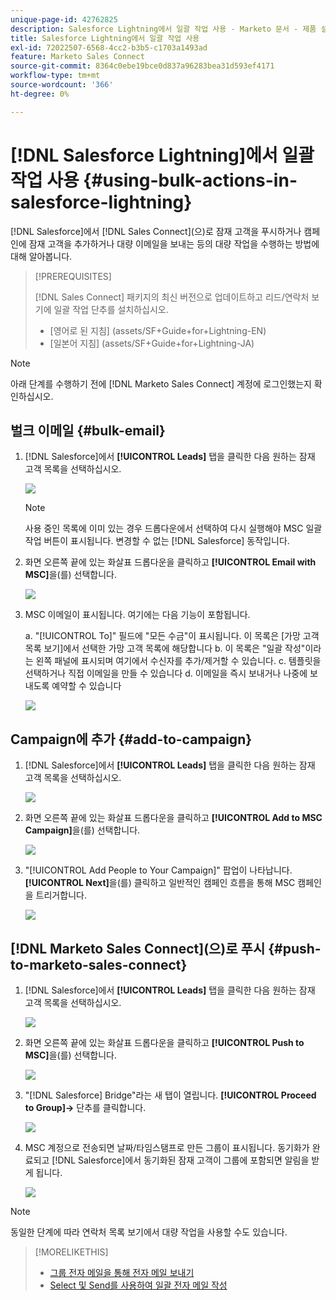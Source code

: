 ```yaml
---
unique-page-id: 42762825
description: Salesforce Lightning에서 일괄 작업 사용 - Marketo 문서 - 제품 설명서
title: Salesforce Lightning에서 일괄 작업 사용
exl-id: 72022507-6568-4cc2-b3b5-c1703a1493ad
feature: Marketo Sales Connect
source-git-commit: 8364c0ebe19bce0d837a96283bea31d593ef4171
workflow-type: tm+mt
source-wordcount: '366'
ht-degree: 0%

---
```


# [!DNL Salesforce Lightning]에서 일괄 작업 사용 {#using-bulk-actions-in-salesforce-lightning}

[!DNL Salesforce]에서 [!DNL Sales Connect]&#x200B;(으)로 잠재 고객을 푸시하거나 캠페인에 잠재 고객을 추가하거나 대량 이메일을 보내는 등의 대량 작업을 수행하는 방법에 대해 알아봅니다.

>[!PREREQUISITES]
>
>[!DNL Sales Connect] 패키지의 최신 버전으로 업데이트하고 리드/연락처 보기에 일괄 작업 단추를 설치하십시오.
>* [영어로 된 지침] (assets/SF+Guide+for+Lightning-EN)
>* [일본어 지침] (assets/SF+Guide+for+Lightning-JA)

>[!NOTE]
>
>아래 단계를 수행하기 전에 [!DNL Marketo Sales Connect] 계정에 로그인했는지 확인하십시오.

## 벌크 이메일 {#bulk-email}

1. [!DNL Salesforce]에서 **[!UICONTROL Leads]** 탭을 클릭한 다음 원하는 잠재 고객 목록을 선택하십시오.

   ![](assets/one-6.png)

   >[!NOTE]
   >
   >사용 중인 목록에 이미 있는 경우 드롭다운에서 선택하여 다시 실행해야 MSC 일괄 작업 버튼이 표시됩니다. 변경할 수 없는 [!DNL Salesforce] 동작입니다.

1. 화면 오른쪽 끝에 있는 화살표 드롭다운을 클릭하고 **[!UICONTROL Email with MSC]**&#x200B;을(를) 선택합니다.

   ![](assets/two-6.png)

1. MSC 이메일이 표시됩니다. 여기에는 다음 기능이 포함됩니다.

   a. &quot;[!UICONTROL To]&quot; 필드에 &quot;모든 수금&quot;이 표시됩니다. 이 목록은 [가망 고객 목록 보기]에서 선택한 가망 고객 목록에 해당합니다
b. 이 목록은 &quot;일괄 작성&quot;이라는 왼쪽 패널에 표시되며 여기에서 수신자를 추가/제거할 수 있습니다.
c. 템플릿을 선택하거나 직접 이메일을 만들 수 있습니다
d. 이메일을 즉시 보내거나 나중에 보내도록 예약할 수 있습니다

   ![](assets/three-5.png)

## Campaign에 추가 {#add-to-campaign}

1. [!DNL Salesforce]에서 **[!UICONTROL Leads]** 탭을 클릭한 다음 원하는 잠재 고객 목록을 선택하십시오.

   ![](assets/four-4.png)

1. 화면 오른쪽 끝에 있는 화살표 드롭다운을 클릭하고 **[!UICONTROL Add to MSC Campaign]**&#x200B;을(를) 선택합니다.

   ![](assets/five-4.png)

1. &quot;[!UICONTROL Add People to Your Campaign]&quot; 팝업이 나타납니다. **[!UICONTROL Next]**&#x200B;을(를) 클릭하고 일반적인 캠페인 흐름을 통해 MSC 캠페인을 트리거합니다.

   ![](assets/six-1.png)

## [!DNL Marketo Sales Connect]&#x200B;(으)로 푸시 {#push-to-marketo-sales-connect}

1. [!DNL Salesforce]에서 **[!UICONTROL Leads]** 탭을 클릭한 다음 원하는 잠재 고객 목록을 선택하십시오.

   ![](assets/seven-2.png)

1. 화면 오른쪽 끝에 있는 화살표 드롭다운을 클릭하고 **[!UICONTROL Push to MSC]**&#x200B;을(를) 선택합니다.

   ![](assets/eight-2.png)

1. &quot;[!DNL Salesforce] Bridge&quot;라는 새 탭이 열립니다. **[!UICONTROL Proceed to Group]→** 단추를 클릭합니다.

   ![](assets/nine-2.png)

1. MSC 계정으로 전송되면 날짜/타임스탬프로 만든 그룹이 표시됩니다. 동기화가 완료되고 [!DNL Salesforce]에서 동기화된 잠재 고객이 그룹에 포함되면 알림을 받게 됩니다.

   ![](assets/ten-1.png)

>[!NOTE]
>
>동일한 단계에 따라 연락처 목록 보기에서 대량 작업을 사용할 수도 있습니다.

>[!MORELIKETHIS]
>
>* [그룹 전자 메일을 통해 전자 메일 보내기](/help/marketo/product-docs/marketo-sales-connect/email/using-the-compose-window/sending-emails-via-group-email.md)
>* [Select 및 Send를 사용하여 일괄 전자 메일 작성](/help/marketo/product-docs/marketo-sales-connect/email/using-the-compose-window/composing-bulk-emails-with-select-and-send.md#sending-emails)
